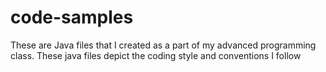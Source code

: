 # code-samples

These are Java files that I created as a part of my advanced programming class. These java files depict the coding style and conventions I follow
